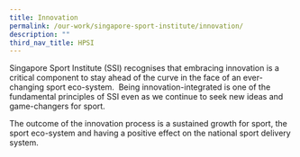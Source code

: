 ```yaml
---
title: Innovation
permalink: /our-work/singapore-sport-institute/innovation/
description: ""
third_nav_title: HPSI
---
```

Singapore Sport Institute (SSI) recognises that embracing innovation is a critical component to stay ahead of the curve in the face of an ever-changing sport eco-system.  Being innovation-integrated is one of the fundamental principles of SSI even as we continue to seek new ideas and game-changers for sport.

The outcome of the innovation process is a sustained growth for sport, the sport eco-system and having a positive effect on the national sport delivery system.